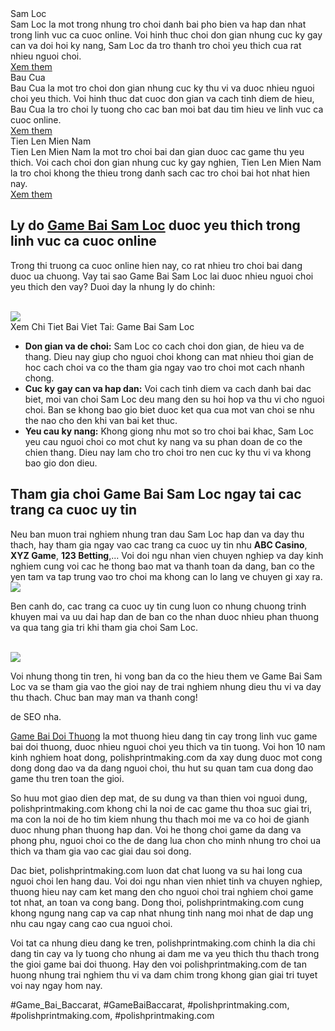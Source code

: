 <div class="game-wrapper">
<div class="game">

<div class="game-info">
<div class="game-title">Sam Loc</div>
<div class="game-desc">Sam Loc la mot trong nhung tro choi danh bai pho bien va hap dan nhat trong linh vuc ca cuoc online. Voi hinh thuc choi don gian nhung cuc ky gay can va doi hoi ky nang, Sam Loc da tro thanh tro choi yeu thich cua rat nhieu nguoi choi.</div>
<a class="game-link" href="#">Xem them</a>
</div>
</div>
<div class="game">

<div class="game-info">
<div class="game-title">Bau Cua</div>
<div class="game-desc">Bau Cua la mot tro choi don gian nhung cuc ky thu vi va duoc nhieu nguoi choi yeu thich. Voi hinh thuc dat cuoc don gian va cach tinh diem de hieu, Bau Cua la tro choi ly tuong cho cac ban moi bat dau tim hieu ve linh vuc ca cuoc online.</div>
<a class="game-link" href="#">Xem them</a>
</div>
</div>
<div class="game">

<div class="game-info">
<div class="game-title">Tien Len Mien Nam</div>
<div class="game-desc">Tien Len Mien Nam la mot tro choi bai dan gian duoc cac game thu yeu thich. Voi cach choi don gian nhung cuc ky gay nghien, Tien Len Mien Nam la tro choi khong the thieu trong danh sach cac tro choi bai hot nhat hien nay.</div>
<a class="game-link" href="#">Xem them</a>
</div>
</div>
</div><h2>Ly do <a href="https://polishprintmaking.com/game-bai-sam-loc/">Game Bai Sam Loc</a> duoc yeu thich trong linh vuc ca cuoc online</h2><p>Trong thi truong ca cuoc online hien nay, co rat nhieu tro choi bai dang duoc ua chuong. Vay tai sao Game Bai Sam Loc lai duoc nhieu nguoi choi yeu thich den vay? Duoi day la nhung ly do chinh:</p><br><img src="https://polishprintmaking.com/wp-content/uploads/2025/03/game-bai-doi-thuong-pub-g-113.jpg"></br>
Xem Chi Tiet Bai Viet Tai: Game Bai Sam Loc<ul>
<li><strong>Don gian va de choi:</strong> Sam Loc co cach choi don gian, de hieu va de thang. Dieu nay giup cho nguoi choi khong can mat nhieu thoi gian de hoc cach choi va co the tham gia ngay vao tro choi mot cach nhanh chong.</li>
<li><strong>Cuc ky gay can va hap dan:</strong> Voi cach tinh diem va cach danh bai dac biet, moi van choi Sam Loc deu mang den su hoi hop va thu vi cho nguoi choi. Ban se khong bao gio biet duoc ket qua cua mot van choi se nhu the nao cho den khi van bai ket thuc.</li>
<li><strong>Yeu cau ky nang:</strong> Khong giong nhu mot so tro choi bai khac, Sam Loc yeu cau nguoi choi co mot chut ky nang va su phan doan de co the chien thang. Dieu nay lam cho tro choi tro nen cuc ky thu vi va khong bao gio don dieu.</li>
</ul><h2>Tham gia choi Game Bai Sam Loc ngay tai cac trang ca cuoc uy tin</h2><p>Neu ban muon trai nghiem nhung tran dau Sam Loc hap dan va day thu thach, hay tham gia ngay vao cac trang ca cuoc uy tin nhu <strong>ABC Casino</strong>, <strong>XYZ Game</strong>, <strong>123 Betting</strong>,... Voi doi ngu nhan vien chuyen nghiep va day kinh nghiem cung voi cac he thong bao mat va thanh toan da dang, ban co the yen tam va tap trung vao tro choi ma khong can lo lang ve chuyen gi xay ra.<br><img src="https://polishprintmaking.com/wp-content/uploads/2025/03/game-bai-doi-thuong-pub-g-73-1.jpg"></br><p>Ben canh do, cac trang ca cuoc uy tin cung luon co nhung chuong trinh khuyen mai va uu dai hap dan de ban co the nhan duoc nhieu phan thuong va qua tang gia tri khi tham gia choi Sam Loc.</p><br><img src="https://polishprintmaking.com/wp-content/uploads/2025/03/choi-game-online-38.jpg"></br><p>Voi nhung thong tin tren, hi vong ban da co the hieu them ve Game Bai Sam Loc va se tham gia vao the gioi nay de trai nghiem nhung dieu thu vi va day thu thach. Chuc ban may man va thanh cong!<p>de SEO nha.

<a href="https://polishprintmaking.com/">Game Bai Doi Thuong</a> la mot thuong hieu dang tin cay trong linh vuc game bai doi thuong, duoc nhieu nguoi choi yeu thich va tin tuong. Voi hon 10 nam kinh nghiem hoat dong, polishprintmaking.com da xay dung duoc mot cong dong dong dao va da dang nguoi choi, thu hut su quan tam cua dong dao game thu tren toan the gioi.

So huu mot giao dien dep mat, de su dung va than thien voi nguoi dung, polishprintmaking.com khong chi la noi de cac game thu thoa suc giai tri, ma con la noi de ho tim kiem nhung thu thach moi me va co hoi de gianh duoc nhung phan thuong hap dan. Voi he thong choi game da dang va phong phu, nguoi choi co the de dang lua chon cho minh nhung tro choi ua thich va tham gia vao cac giai dau soi dong.

Dac biet, polishprintmaking.com luon dat chat luong va su hai long cua nguoi choi len hang dau. Voi doi ngu nhan vien nhiet tinh va chuyen nghiep, thuong hieu nay cam ket mang den cho nguoi choi trai nghiem choi game tot nhat, an toan va cong bang. Dong thoi, polishprintmaking.com cung khong ngung nang cap va cap nhat nhung tinh nang moi nhat de dap ung nhu cau ngay cang cao cua nguoi choi.

Voi tat ca nhung dieu dang ke tren, polishprintmaking.com chinh la dia chi dang tin cay va ly tuong cho nhung ai dam me va yeu thich thu thach trong the gioi game bai doi thuong. Hay den voi polishprintmaking.com de tan huong nhung trai nghiem thu vi va dam chim trong khong gian giai tri tuyet voi nay ngay hom nay.</p>
#Game_Bai_Baccarat, #GameBaiBaccarat, #polishprintmaking.com, #polishprintmaking.com, #polishprintmaking.com
